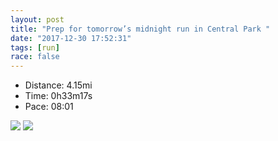 ```yaml
---
layout: post
title: "Prep for tomorrow’s midnight run in Central Park "
date: "2017-12-30 17:52:31"
tags: [run]
race: false
---
```

<ul>
 <li>Distance: 4.15mi</li>
 <li>Time: 0h33m17s</li>
 <li>Pace: 08:01</li>
</ul>

<img src='https://maps.googleapis.com/maps/api/staticmap?maptype=roadmap&path=enc:_wrwF|lqbMw@aArA}E`DSrn@za@}BjIzFdCyHj_@yE}DsFfLsI}GyNyEoGnRgt@se@dF{QrABq@i@zFsQ~Au@zAyMfGqPzFzAjEqLjFnBsD`OxB^{@pEfEdD&key=AIzaSyC1MId7bFpkLXNAaYhBSTb8jLyiSqzbDtM&size=800x800'>

<img src='https://dgtzuqphqg23d.cloudfront.net/NGJru78EyetFDAE1-P3eAHbQPvv5U1BpotOmSyPf94Q-577x768.jpg'>